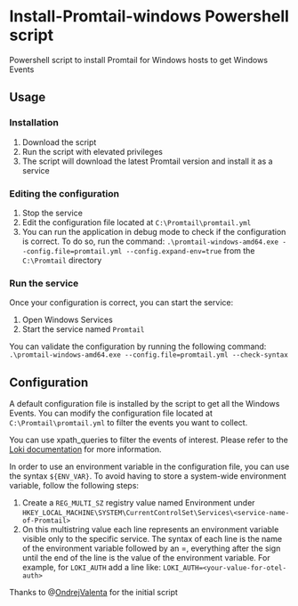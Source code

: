 # Install-Promtail-windows Powershell script
Powershell script to install Promtail for Windows hosts to get Windows Events

## Usage
### Installation
1. Download the script
2. Run the script with elevated privileges
3. The script will download the latest Promtail version and install it as a service
### Editing the configuration
1. Stop the service
2. Edit the configuration file located at `C:\Promtail\promtail.yml`
3. You can run the application in debug mode to check if the configuration is correct. 
To do so, run the command: `.\promtail-windows-amd64.exe --config.file=promtail.yml --config.expand-env=true`
from the `C:\Promtail` directory
### Run the service
Once your configuration is correct, you can start the service:
1. Open Windows Services
2. Start the service named `Promtail`

You can validate the configuration by running the following command:
`.\promtail-windows-amd64.exe --config.file=promtail.yml --check-syntax`

## Configuration

A default configuration file is installed by the script to get all the Windows Events. 
You can modify the configuration file located at `C:\Promtail\promtail.yml` 
to filter the events you want to collect.

You can use xpath_queries to filter the events of interest. Please refer to the 
[Loki documentation](https://grafana.com/docs/loki/latest/send-data/promtail/configuration/#windows_events) 
for more information.

In order to use an environment variable in the configuration file, you can use the syntax `${ENV_VAR}`.
To avoid having to store a system-wide environment variable, follow the following steps:

1. Create a `REG_MULTI_SZ` registry value named Environment under 
`HKEY_LOCAL_MACHINE\SYSTEM\CurrentControlSet\Services\<service-name-of-Promtail>`
2. On this multistring value each line represents an environment variable visible only to the specific service. 
The syntax of each line is the name of the environment variable followed by an =, 
everything after the sign until the end of the line is the value of the environment variable.
    For example, for `LOKI_AUTH` add a line like:
    `LOKI_AUTH=<your-value-for-otel-auth>`


Thanks to @[OndrejValenta](https://github.com/OndrejValenta) for the initial script
